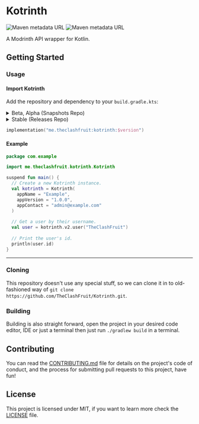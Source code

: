 # Kotrinth

![Maven metadata URL](https://img.shields.io/maven-metadata/v?metadataUrl=https%3A%2F%2Fmvn.theclashfruit.me%2Fsnapshots%2Fme%2Ftheclashfruit%2Fkotrinth%2Fmaven-metadata.xml&label=Snapshots%20Version)
![Maven metadata URL](https://img.shields.io/maven-metadata/v?metadataUrl=https%3A%2F%2Fmvn.theclashfruit.me%2Freleases%2Fme%2Ftheclashfruit%2Fkotrinth%2Fmaven-metadata.xml&label=Releases%20Version)

A Modrinth API wrapper for Kotlin.

## Getting Started

### Usage

#### Import Kotrinth

Add the repository and dependency to your `build.gradle.kts`:

<details>
  <summary>Beta, Alpha (Snapshots Repo)</summary>

  ```kotlin
  maven {
      name = "TheClashFruit's Maven Snapshots"
      url = uri("https://mvn.theclashfruit.me/snapshots")
  }
  ```
</details>

<details>
  <summary>Stable (Releases Repo)</summary>

  ```kotlin
  maven {
      name = "TheClashFruit's Maven Releases"
      url = uri("https://mvn.theclashfruit.me/releases")
  }
  ```
</details>

```kotlin
implementation("me.theclashfruit:kotrinth:$version")
```

#### Example

```kotlin
package com.example

import me.theclashfruit.kotrinth.Kotrinth

suspend fun main() {
  // Create a new Kotrinth instance.
  val kotrinth = Kotrinth(
    appName = "Example",
    appVersion = "1.0.0",
    appContact = "admin@example.com"
  )
  
  // Get a user by their username.
  val user = kotrinth.v2.user("TheClashFruit")
  
  // Print the user's id.
  println(user.id)
}
```

---

### Cloning

This repository doesn't use any special stuff, so we can clone it in to old-fashioned way of `git clone https://github.com/TheClashFruit/Kotrinth.git`.

### Building

Building is also straight forward, open the project in your desired code editor, IDE or just a terminal then just run `./gradlew build` in a terminal.

## Contributing

You can read the [CONTRIBUTING.md](https://github.com/TheClashFruit/Kotrinth/blob/main/CONTRIBUTING.md) file for details on the project's code of conduct, and the process for submitting pull requests to this project, have fun!

## License

This project is licensed under MIT, if you want to learn more check the [LICENSE](https://github.com/TheClashFruit/Kotrinth/blob/main/LICENSE) file.